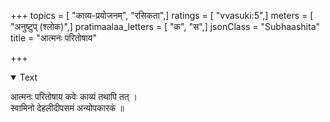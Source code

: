 +++
topics = [ "काव्य-प्रयोजनम्", "रसिकता",]
ratings = [ "vvasuki:5",]
meters = [ "अनुष्टुप् (श्लोक)",]
pratimaalaa_letters = [ "क", "स",]
jsonClass = "Subhaashita"
title = "आत्मनः परितोषाय"

+++

<details open><summary>Text</summary>

आत्मनः परितोषाय कवेः काव्यं तथापि तत् ।  
स्वामिनो देहलीदीपसमं अन्योपकारकं ॥
</details>
